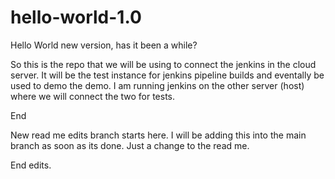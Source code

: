 # hello-world-1.0
Hello World new version, has it been a while?

So this is the repo that we will be using to connect the jenkins in the cloud server. It will be the test instance for jenkins pipeline builds and eventally be used to demo the demo. I am running jenkins on the other server (host) where we will connect the two for tests. 

End

New read me edits branch starts here. I will be adding this into the main branch as soon as its done. Just a change to the read me. 

End edits. 
